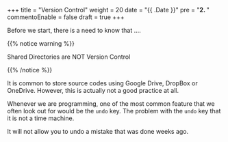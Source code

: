 +++
title = "Version Control"
weight = 20
date = "{{ .Date }}"
pre = "<b>2. </b>"
commentoEnable = false
draft = true
+++

Before we start, there is a need to know that ....

{{% notice warning %}}

Shared Directories are NOT Version Control

{{% /notice %}}

It is common to store source codes using Google Drive, DropBox or OneDrive. However, this is actually not a good practice at all.

Whenever we are programming, one of the most common feature that we often look out for would be the `undo` key. The problem with the `undo` key that it is not a time machine.

It will not allow you to undo a mistake that was done weeks ago.